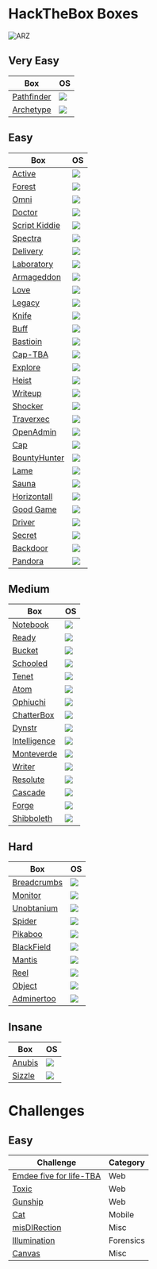# HackTheBox Boxes

![ARZ](https://www.hackthebox.eu/badge/image/283411)

## Very Easy
Box                                                                                                              | OS
---                                                                                                              | ---       
[Pathfinder](https://github.com/AbdullahRizwan101/CTF-Writeups/blob/master/HackTheBox/Pathfinder.md)             | <img src="https://i.imgur.com/8SPmSeo.gif"/>
[Archetype](https://github.com/AbdullahRizwan101/CTF-Writeups/blob/master/HackTheBox/Archetype.md)               | <img src="https://i.imgur.com/8SPmSeo.gif"/>

## Easy

Box                                                                                                              | OS
---                                                                                                              | ---       
[Active](https://github.com/AbdullahRizwan101/CTF-Writeups/blob/master/HackTheBox/Active.md)                     | <img src="https://i.imgur.com/8SPmSeo.gif"/>
[Forest](https://github.com/AbdullahRizwan101/CTF-Writeups/blob/master/HackTheBox/Forest.md)                     |  <img src="https://i.imgur.com/8SPmSeo.gif"/>
[Omni](https://github.com/AbdullahRizwan101/CTF-Writeups/blob/master/HackTheBox/Omni.md)                         | <img src="https://i.imgur.com/8SPmSeo.gif"/>
[Doctor](https://github.com/AbdullahRizwan101/CTF-Writeups/blob/master/HackTheBox/Doctor.md)                     | <img src= "https://i.imgur.com/hZoovNY.png"/>
[Script Kiddie](https://github.com/AbdullahRizwan101/CTF-Writeups/blob/master/HackTheBox/Script_Kiddie.md)       | <img src="https://i.imgur.com/hZoovNY.png"/>
[Spectra](https://github.com/AbdullahRizwan101/CTF-Writeups/blob/master/HackTheBox/Spectra.md)                   | <img src="https://i.imgur.com/hZoovNY.png"/>
[Delivery](https://github.com/AbdullahRizwan101/CTF-Writeups/blob/master/HackTheBox/Deilvery.md)                 | <img src="https://i.imgur.com/hZoovNY.png"/> 
[Laboratory](https://github.com/AbdullahRizwan101/CTF-Writeups/blob/master/HackTheBox/Laboratory.md)             | <img src="https://i.imgur.com/hZoovNY.png"/> 
[Armageddon](https://github.com/AbdullahRizwan101/CTF-Writeups/blob/master/HackTheBox/Armageddon.md)             | <img src="https://i.imgur.com/hZoovNY.png"/>
[Love](https://github.com/AbdullahRizwan101/CTF-Writeups/blob/master/HackTheBox/Love.md)                         | <img src="https://i.imgur.com/8SPmSeo.gif"/>
[Legacy](https://github.com/AbdullahRizwan101/CTF-Writeups/blob/master/HackTheBox/Legacy.md)                     | <img src="https://i.imgur.com/8SPmSeo.gif"/>
[Knife](https://github.com/AbdullahRizwan101/CTF-Writeups/blob/master/HackTheBox/Knife.md)                       | <img src="https://i.imgur.com/hZoovNY.png"/>
[Buff](https://github.com/AbdullahRizwan101/CTF-Writeups/blob/master/HackTheBox/Buff.md)                         | <img src="https://i.imgur.com/8SPmSeo.gif"/>
[Bastioin](https://github.com/AbdullahRizwan101/CTF-Writeups/blob/master/HackTheBox/Bastion.md)                  | <img src="https://i.imgur.com/8SPmSeo.gif"/>
[Cap-TBA](https://github.com/AbdullahRizwan101/CTF-Writeups/blob/master/HackTheBox/Cap.md)                           | <img src="https://i.imgur.com/hZoovNY.png"/>
[Explore](https://github.com/AbdullahRizwan101/CTF-Writeups/blob/master/HackTheBox/Explore.md)              | <img src="https://i.imgur.com/eZSccPd.png"/>
[Heist](https://github.com/AbdullahRizwan101/CTF-Writeups/blob/master/HackTheBox/Heist.md)                   | <img src="https://i.imgur.com/8SPmSeo.gif"/>
[Writeup](https://github.com/AbdullahRizwan101/CTF-Writeups/blob/master/HackTheBox/Writeup.md)                 | <img src="https://i.imgur.com/hZoovNY.png"/>
[Shocker](https://github.com/AbdullahRizwan101/CTF-Writeups/blob/master/HackTheBox/Shocker.md)                 | <img src="https://i.imgur.com/hZoovNY.png"/>
[Traverxec](https://github.com/AbdullahRizwan101/CTF-Writeups/blob/master/HackTheBox/Traverxec.md)             | <img src="https://i.imgur.com/hZoovNY.png"/>
[OpenAdmin](https://github.com/AbdullahRizwan101/CTF-Writeups/blob/master/HackTheBox/OpenAdmin.md)             | <img src="https://i.imgur.com/hZoovNY.png"/>
[Cap](https://github.com/AbdullahRizwan101/CTF-Writeups/blob/master/HackTheBox/Cap.md)                         | <img src="https://i.imgur.com/hZoovNY.png"/>
[BountyHunter](https://github.com/AbdullahRizwan101/CTF-Writeups/blob/master/HackTheBox/BountyHunter.md)       | <img src="https://i.imgur.com/hZoovNY.png"/>
[Lame](https://github.com/AbdullahRizwan101/CTF-Writeups/blob/master/HackTheBox/Lame.md)                       | <img src="https://i.imgur.com/hZoovNY.png"/>
[Sauna](https://github.com/AbdullahRizwan101/CTF-Writeups/blob/master/HackTheBox/Sauna.md)                     | <img src="https://i.imgur.com/8SPmSeo.gif"/>
[Horizontall](https://github.com/AbdullahRizwan101/CTF-Writeups/blob/master/HackTheBox/Horizontall.md)         | <img src="https://i.imgur.com/hZoovNY.png"/>
[Good Game](https://github.com/AbdullahRizwan101/CTF-Writeups/blob/master/HackTheBox/GoodGame.md)              | <img src="https://i.imgur.com/hZoovNY.png"/>
[Driver](https://github.com/AbdullahRizwan101/CTF-Writeups/blob/master/HackTheBox/Driver.md)                   | <img src="https://i.imgur.com/8SPmSeo.gif"/>
[Secret](https://github.com/AbdullahRizwan101/CTF-Writeups/blob/master/HackTheBox/Secret.md)                   | <img src="https://i.imgur.com/hZoovNY.png"/>
[Backdoor](https://github.com/AbdullahRizwan101/CTF-Writeups/blob/master/HackTheBox/Backdoor.md)               | <img src="https://i.imgur.com/hZoovNY.png"/>
[Pandora](https://github.com/AbdullahRizwan101/CTF-Writeups/blob/master/HackTheBox/Pandora.md)              |  <img src="https://i.imgur.com/hZoovNY.png"/>
## Medium
Box                                                                                                              | OS
---                                                                                                              | ---
[Notebook](https://github.com/AbdullahRizwan101/CTF-Writeups/blob/master/HackTheBox/Notebook.md)                 | <img src="https://i.imgur.com/hZoovNY.png"/>
[Ready](https://github.com/AbdullahRizwan101/CTF-Writeups/blob/master/HackTheBox/Ready.md)                       | <img src="https://i.imgur.com/hZoovNY.png"/>
[Bucket](https://github.com/AbdullahRizwan101/CTF-Writeups/blob/master/HackTheBox/Bucket.md)                     | <img src="https://i.imgur.com/hZoovNY.png"/>
[Schooled](https://github.com/AbdullahRizwan101/CTF-Writeups/blob/master/HackTheBox/Schooled.md)                 | <img src="https://i.imgur.com/hZoovNY.png"/>
[Tenet](https://github.com/AbdullahRizwan101/CTF-Writeups/blob/master/HackTheBox/Tenet.md)                       | <img src="https://i.imgur.com/hZoovNY.png"/>
[Atom](https://github.com/AbdullahRizwan101/CTF-Writeups/blob/master/HackTheBox/Atom.md)                         | <img src="https://i.imgur.com/8SPmSeo.gif"/>
[Ophiuchi](https://github.com/AbdullahRizwan101/CTF-Writeups/blob/master/HackTheBox/Ophiuchi.md)                 | <img src="https://i.imgur.com/hZoovNY.png"/>
[ChatterBox](https://github.com/AbdullahRizwan101/CTF-Writeups/blob/master/HackTheBox/Chatterbox.md)             | <img src="https://i.imgur.com/8SPmSeo.gif"/>
[Dynstr](https://github.com/AbdullahRizwan101/CTF-Writeups/blob/master/HackTheBox/Dynstr.md)                     | <img src="https://i.imgur.com/hZoovNY.png"/>
[Intelligence](https://github.com/AbdullahRizwan101/CTF-Writeups/blob/master/HackTheBox/Intelligence.md)         | <img src="https://i.imgur.com/8SPmSeo.gif"/>
[Monteverde](https://github.com/AbdullahRizwan101/CTF-Writeups/blob/master/HackTheBox/Monteverde.md)             | <img src="https://i.imgur.com/8SPmSeo.gif"/>
[Writer](https://github.com/AbdullahRizwan101/CTF-Writeups/blob/master/HackTheBox/Writer.md)                     | <img src="https://i.imgur.com/hZoovNY.png"/>
[Resolute](https://github.com/AbdullahRizwan101/CTF-Writeups/blob/master/HackTheBox/Resolute.md)                 | <img src="https://i.imgur.com/8SPmSeo.gif"/>
[Cascade](https://github.com/AbdullahRizwan101/CTF-Writeups/blob/master/HackTheBox/Cascade.md)                   | <img src="https://i.imgur.com/8SPmSeo.gif"/>
[Forge](https://github.com/AbdullahRizwan101/CTF-Writeups/blob/master/HackTheBox/Forge.md)                       | <img src="https://i.imgur.com/hZoovNY.png"/>
[Shibboleth](https://github.com/AbdullahRizwan101/CTF-Writeups/blob/master/HackTheBox/Shibboleth.md)             |<img src="https://i.imgur.com/hZoovNY.png"/>
## Hard

Box                                                                                                              | OS
---                                                                                                              | ---       
[Breadcrumbs](https://github.com/AbdullahRizwan101/CTF-Writeups/blob/master/HackTheBox/Breadcrumbs.md)           | <img src="https://i.imgur.com/8SPmSeo.gif"/>
[Monitor](https://github.com/AbdullahRizwan101/CTF-Writeups/blob/master/HackTheBox/Monitor.md)               | <img src= "https://i.imgur.com/hZoovNY.png"/>
[Unobtanium](https://github.com/AbdullahRizwan101/CTF-Writeups/blob/master/HackTheBox/Unobtainium.md)            | <img src= "https://i.imgur.com/hZoovNY.png"/>
[Spider](https://github.com/AbdullahRizwan101/CTF-Writeups/blob/master/HackTheBox/Spider.md)                     | <img src= "https://i.imgur.com/hZoovNY.png"/>
[Pikaboo](https://github.com/AbdullahRizwan101/CTF-Writeups/blob/master/HackTheBox/Pikaboo.md)                   | <img src= "https://i.imgur.com/hZoovNY.png"/>
[BlackField](https://github.com/AbdullahRizwan101/CTF-Writeups/blob/master/HackTheBox/BlackField.md)             | <img src="https://i.imgur.com/8SPmSeo.gif"/>
[Mantis](https://github.com/AbdullahRizwan101/CTF-Writeups/blob/master/HackTheBox/Mantis.md)                     | <img src="https://i.imgur.com/8SPmSeo.gif"/>
[Reel](https://github.com/AbdullahRizwan101/CTF-Writeups/blob/master/HackTheBox/Reel.md)                         | <img src="https://i.imgur.com/8SPmSeo.gif"/>
[Object](https://github.com/AbdullahRizwan101/CTF-Writeups/blob/master/HackTheBox/Object.md)                           | <img src="https://i.imgur.com/8SPmSeo.gif"/>
[Adminertoo](https://github.com/AbdullahRizwan101/CTF-Writeups/blob/master/HackTheBox/Adminertoo.md)              | <img src= "https://i.imgur.com/hZoovNY.png"/>
## Insane

Box                                                                                                              | OS
---                                                                                                              | ---       
[Anubis](https://github.com/AbdullahRizwan101/CTF-Writeups/blob/master/HackTheBox/Anubis.md)                     |<img src="https://i.imgur.com/8SPmSeo.gif"/>
[Sizzle](https://github.com/AbdullahRizwan101/CTF-Writeups/blob/master/HackTheBox/Sizzle.md)                     |<img src="https://i.imgur.com/8SPmSeo.gif"/>

# Challenges

## Easy

Challenge                                                                                                        |Category
---                                                                                                              | ---       
[Emdee five for life-TBA](https://github.com/AbdullahRizwan101/CTF-Writeups/blob/master/HackTheBox/MD5-4-life.md)    | Web
[Toxic](https://github.com/AbdullahRizwan101/CTF-Writeups/blob/master/HackTheBox/Toxic.md)                           | Web
[Gunship](https://github.com/AbdullahRizwan101/CTF-Writeups/blob/master/HackTheBox/Gunship.md)                       | Web
[Cat](https://github.com/AbdullahRizwan101/CTF-Writeups/blob/master/HackTheBox/Cat.md)                               | Mobile                 
[misDIRection](https://github.com/AbdullahRizwan101/CTF-Writeups/blob/master/HackTheBox/misDIRection.md)             | Misc
[Illumination](https://github.com/AbdullahRizwan101/CTF-Writeups/blob/master/HackTheBox/Illumination.md)             | Forensics
[Canvas](https://github.com/AbdullahRizwan101/CTF-Writeups/blob/master/HackTheBox/Canvas.md)                         | Misc
